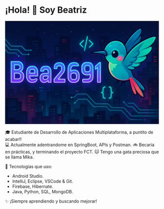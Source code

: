 # ¡Hola! 👋 Soy Beatriz

![Banner](https://github.com/Bea2691/Bea2691/raw/main/banner.png)

🎓 Estudiante de Desarrollo de Aplicaciones Multiplataforma, a puntito de acabar!!  
💻 Actualmente adentrandome en SpringBoot, APIs y Postman.
🚲 Becaria en prácticas, y terminando el proyecto FCT.
🐱 Tengo una gata preciosa que se llama Mika. 

🔧 Tecnologías que uso:
- Android Studio.
- IntelliJ, Eclipse, VSCode & Git.
- Firebase, Hibernate.
- Java, Python, SQL, MongoDB.

✨ ¡Siempre aprendiendo y buscando mejorar!
